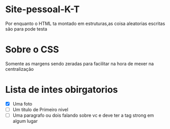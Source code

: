 # Site-pessoal-K-T
Por enquanto o HTML ta montado em estruturas,as coisa aleatorias escritas são para pode testa
# Sobre o CSS 
Somente as margens sendo zeradas para facilitar na hora de mexer na centralização
# Lista de intes obirgatorios
- [x] Uma foto
- [ ] Um titulo de  Primeiro nivel
- [ ] Uma paragrafo ou dois falando sobre vc e deve ter a tag strong em algum lugar
